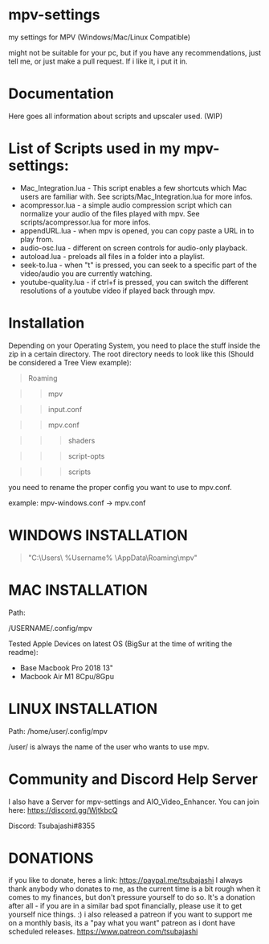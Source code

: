 # mpv-settings
my settings for MPV (Windows/Mac/Linux Compatible)

might not be suitable for your pc, but if you have any recommendations, just tell me, 
or just make a pull request. If i like it, i put it in.

# Documentation
Here goes all information about scripts and upscaler used. (WIP)

# List of Scripts used in my mpv-settings:

- Mac_Integration.lua - This script enables a few shortcuts which Mac users are familiar with. See scripts/Mac_Integration.lua for more infos.
- acompressor.lua - a simple audio compression script which can normalize your audio of the files played with mpv. See scripts/acompressor.lua for more infos.
- appendURL.lua - when mpv is opened, you can copy paste a URL in to play from.
- audio-osc.lua - different on screen controls for audio-only playback.
- autoload.lua - preloads all files in a folder into a playlist.
- seek-to.lua - when "t" is pressed, you can seek to a specific part of the video/audio you are currently watching.
- youtube-quality.lua - if ctrl+f is pressed, you can switch the different resolutions of a youtube video if played back through mpv.

# Installation
Depending on your Operating System, you need to place the stuff inside the zip in a certain directory.
The root directory needs to look like this (Should be considered a Tree View example):


>Roaming

>>mpv

>>input.conf

>>mpv.conf

>>>shaders

>>>script-opts

>>>scripts

you need to rename the proper config you want to use to mpv.conf.

example: mpv-windows.conf -> mpv.conf

# WINDOWS INSTALLATION
> "C:\Users\ %Username% \AppData\Roaming\mpv"

# MAC INSTALLATION
Path:

/USERNAME/.config/mpv

Tested Apple Devices on latest OS (BigSur at the time of writing the readme):

- Base Macbook Pro 2018 13"
- Macbook Air M1 8Cpu/8Gpu


# LINUX INSTALLATION
Path:
/home/user/.config/mpv

/user/ is always the name of the user who wants to use mpv.

# Community and Discord Help Server

I also have a Server for mpv-settings and AIO_Video_Enhancer. You can join here: https://discord.gg/WjtkbcQ

Discord: Tsubajashi#8355

# DONATIONS
if you like to donate, heres a link: https://paypal.me/tsubajashi
I always thank anybody who donates to me, as the current time is a bit rough when it comes to my finances, but don't pressure yourself to do so.
It's a donation after all - if you are in a similar bad spot financially, please use it to get yourself nice things. :)
i also released a patreon if you want to support me on a monthly basis, its a "pay what you want" patreon as i dont have scheduled releases. https://www.patreon.com/tsubajashi
